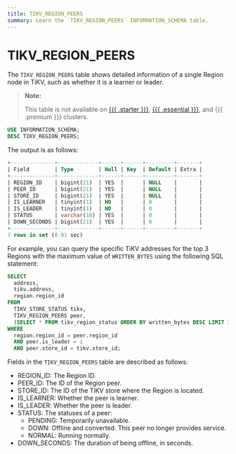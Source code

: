 ```yaml
---
title: TIKV_REGION_PEERS
summary: Learn the `TIKV_REGION_PEERS` INFORMATION_SCHEMA table.
---
```


# TIKV_REGION_PEERS

The `TIKV_REGION_PEERS` table shows detailed information of a single Region node in TiKV, such as whether it is a learner or leader.

> **Note:**
>
> This table is not available on [{{{ .starter }}}](https://docs.pingcap.com/tidbcloud/select-cluster-tier#tidb-cloud-serverless), [{{{ .essential }}}](https://docs.pingcap.com/tidbcloud/select-cluster-tier#essential), and {{{ .premium }}} clusters.

```sql
USE INFORMATION_SCHEMA;
DESC TIKV_REGION_PEERS;
```

The output is as follows:

```sql
+--------------+-------------+------+------+---------+-------+
| Field        | Type        | Null | Key  | Default | Extra |
+--------------+-------------+------+------+---------+-------+
| REGION_ID    | bigint(21)  | YES  |      | NULL    |       |
| PEER_ID      | bigint(21)  | YES  |      | NULL    |       |
| STORE_ID     | bigint(21)  | YES  |      | NULL    |       |
| IS_LEARNER   | tinyint(1)  | NO   |      | 0       |       |
| IS_LEADER    | tinyint(1)  | NO   |      | 0       |       |
| STATUS       | varchar(10) | YES  |      | 0       |       |
| DOWN_SECONDS | bigint(21)  | YES  |      | 0       |       |
+--------------+-------------+------+------+---------+-------+
7 rows in set (0.01 sec)
```

For example, you can query the specific TiKV addresses for the top 3 Regions with the maximum value of `WRITTEN_BYTES` using the following SQL statement:

```sql
SELECT
  address,
  tikv.address,
  region.region_id
FROM
  TIKV_STORE_STATUS tikv,
  TIKV_REGION_PEERS peer,
  (SELECT * FROM tikv_region_status ORDER BY written_bytes DESC LIMIT 3) region
WHERE
  region.region_id = peer.region_id
  AND peer.is_leader = 1
  AND peer.store_id = tikv.store_id;
```

Fields in the `TIKV_REGION_PEERS` table are described as follows:

* REGION_ID: The Region ID.
* PEER_ID: The ID of the Region peer.
* STORE_ID: The ID of the TiKV store where the Region is located.
* IS_LEARNER: Whether the peer is learner.
* IS_LEADER: Whether the peer is leader.
* STATUS: The statuses of a peer:
    * PENDING: Temporarily unavailable.
    * DOWN: Offline and converted. This peer no longer provides service.
    * NORMAL: Running normally.
* DOWN_SECONDS: The duration of being offline, in seconds.
